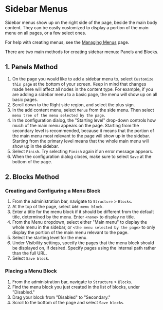 # Sidebar Menus

Sidebar menus show up on the right side of the page, beside the main body content. They can be easily customized to display a portion of the main menu on all pages, or a few select ones.

For help with creating menus, see the [Managing Menus](menuitems.md) page.

There are two main methods for creating sidebar menus: Panels and Blocks.

## 1. Panels Method

1. On the page you would like to add a sidebar menu to, select `Customize this page` at the bottom of your screen. Keep in mind that changes made here will affect all nodes in the content type. For example, if you are adding a sidebar menu to a basic page, the menu will show up on all basic pages.
2. Scroll down to the Right side region, and select the plus sign.
3. In the add content menu, select `Menus` from the side menu. Then select `menu tree of the menu selected by the page`.
4. In the configuration dialog, the "Starting level" drop-down controls how much of the main menu appears on the page. Starting from the secondary level is recommended, because it means that the portion of the main menu most relevant to the page will show up in the sidebar. Starting from the primary level means that the whole main menu will show up in the sidebar.
5. Select `Finish`. Try selecting `Finish` again if an error message appears.
6. When the configuration dialog closes, make sure to select `Save` at the bottom of the page.

## 2. Blocks Method

### Creating and Configuring a Menu Block

1. From the administration bar, navigate to `Structure` > `Blocks`.
2. At the top of the page, select `Add menu block`.
3. Enter a title for the menu block if it should be different from the default title, determined by the menu. Enter `<none>` to display no title.
4. From the Menu dropdown, select either "Main menu" to display the whole menu in the sidebar, or `<the menu selected by the page>` to only display the portion of the main menu relevant to the page.
5. Select the starting level for the menu. 
6. Under Visibility settings, specify the pages that the menu block should be displayed on, if desired. Specify pages using the internal path rather than the full URL.
7. Select `Save block`.

### Placing a Menu Block

1. From the administration bar, navigate to `Structure` > `Blocks`.
2. Find the menu block you just created in the list of blocks, under "Disabled."
3. Drag your block from "Disabled" to "Secondary."
4. Scroll to the bottom of the page and select `Save blocks`.
